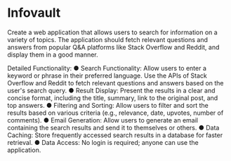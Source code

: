 # Infovault
Create a web application that allows users to search for information on a variety of topics. The application should fetch relevant questions and answers from popular Q&amp;A platforms like Stack Overflow and Reddit, and display them in a good manner.

Detailed Functionality:
● Search Functionality: Allow users to enter a keyword or phrase in their
preferred language. Use the APIs of Stack Overflow and Reddit to fetch
relevant questions and answers based on the user's search query.
● Result Display: Present the results in a clear and concise format, including the
title, summary, link to the original post, and top answers.
● Filtering and Sorting: Allow users to filter and sort the results based on various
criteria (e.g., relevance, date, upvotes, number of comments).
● Email Generation: Allow users to generate an email containing the search
results and send it to themselves or others.
● Data Caching: Store frequently accessed search results in a database for
faster retrieval.
● Data Access: No login is required; anyone can use the application.
